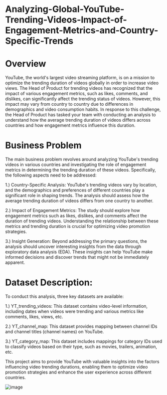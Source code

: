 # Analyzing-Global-YouTube-Trending-Videos-Impact-of-Engagement-Metrics-and-Country-Specific-Trends

# Overview
YouTube, the world's largest video streaming platform, is on a mission to optimize the trending duration of videos globally in order to increase video views. The Head of Product for trending videos has recognized that the impact of various engagement metrics, such as likes, comments, and dislikes, can significantly affect the trending status of videos. However, this impact may vary from country to country due to differences in demographics and video consumption habits. In response to this challenge, the Head of Product has tasked your team with conducting an analysis to understand how the average trending duration of videos differs across countries and how engagement metrics influence this duration.

# Business Problem 

The main business problem revolves around analyzing YouTube's trending videos in various countries and investigating the role of engagement metrics in determining the trending duration of these videos. Specifically, the following aspects need to be addressed:

1.) Country-Specific Analysis: YouTube's trending videos vary by location, and the demographics and preferences of different countries play a significant role in shaping trends. The analysis should assess how the average trending duration of videos differs from one country to another.  

2.) Impact of Engagement Metrics: The study should explore how engagement metrics such as likes, dislikes, and comments affect the duration of trending videos. Understanding the relationship between these metrics and trending duration is crucial for optimizing video promotion strategies.  

3.) Insight Generation: Beyond addressing the primary questions, the analysis should uncover interesting insights from the data through exploratory data analysis (EDA). These insights can help YouTube make informed decisions and discover trends that might not be immediately apparent.  

# Dataset Description:  

To conduct this analysis, three key datasets are available: 

1.) YT_trending_videos: This dataset contains video-level information, including dates when videos were trending and various metrics like comments, likes, views, etc.

2.) YT_channel_map: This dataset provides mapping between channel IDs and channel titles (channel names) on YouTube.

3.) YT_category_map: This dataset includes mappings for category IDs used to classify videos based on their type, such as movies, trailers, animation, etc.

This project aims to provide YouTube with valuable insights into the factors influencing video trending durations, enabling them to optimize video promotion strategies and enhance the user experience across different countries.

![image](https://github.com/Asp-Ankita/Analyzing-Global-YouTube-Trending-Videos-Impact-of-Engagement-Metrics-and-Country-Specific-Trends/assets/145435024/9ee9c492-f1b0-4d3b-9690-8dc53aa6104d)
